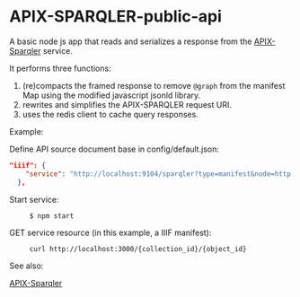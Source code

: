 APIX-SPARQLER-public-api
======

A basic node js app that reads and serializes a response from the [APIX-Sparqler](https://github.com/pan-dora/apix-sparqler) service.

It performs three functions:
1. (re)compacts the framed response to remove `@graph` from the manifest Map using the modified javascript jsonld library.
2. rewrites and simplifies the APIX-SPARQLER request URI.
3. uses the redis client to cache query responses.  

Example:

Define API source document base in config/default.json:
```json
"iiif": {
    "service": "http://localhost:9104/sparqler?type=manifest&node=http://localhost:8080/fcrepo/rest/collection/",
  },
```  
 Start service:
 
         $ npm start
         
 GET service resource (in this example, a IIIF manifest):
            
         curl http://localhost:3000/{collection_id}/{object_id}
         
         
See also:

[APIX-Sparqler](https://github.com/pan-dora/apix-sparqler)         